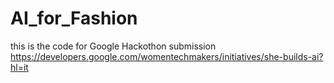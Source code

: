 # AI_for_Fashion
this is the code for Google Hackothon submission https://developers.google.com/womentechmakers/initiatives/she-builds-ai?hl=it

